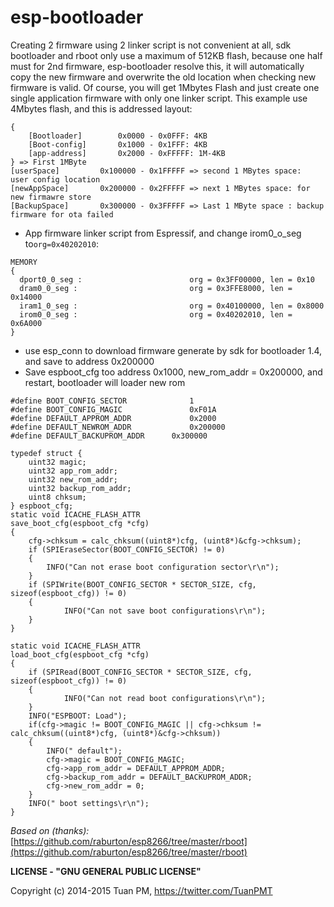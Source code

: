 **esp-bootloader**
==========
Creating 2 firmware using 2 linker script is not convenient at all, sdk bootloader and rboot only use a maximum of 512KB flash, because one half must for 2nd firmware, esp-bootloader resolve this, it will automatically copy the new firmware and overwrite the old location when checking new firmware is valid. Of course, you will get 1Mbytes Flash and just create one single application firmware with only one linker script.
This example use 4Mbytes flash, and this is addressed layout:

```
{	
	[Bootloader] 		0x0000 - 0x0FFF: 4KB
	[Boot-config]		0x1000 - 0x1FFF: 4KB
	[app-address] 		0x2000 - 0xFFFFF: 1M-4KB
} => First 1MByte
[userSpace]			0x100000 - 0x1FFFFF => second 1 MBytes space:  user config location
[newAppSpace]		0x200000 - 0x2FFFFF => next 1 MBytes space: for new firmawre store
[BackupSpace]		0x300000 - 0x3FFFFF => Last 1 MByte space : backup firmware for ota failed
```

- App firmware linker script from Espressif, and change irom0_o_seg to`org=0x40202010`:
```
MEMORY
{
  dport0_0_seg :                        org = 0x3FF00000, len = 0x10
  dram0_0_seg :                         org = 0x3FFE8000, len = 0x14000
  iram1_0_seg :                         org = 0x40100000, len = 0x8000
  irom0_0_seg :                         org = 0x40202010, len = 0x6A000
}
```
- use esp_conn to download firmware generate by sdk for bootloader 1.4, and save to address 0x200000
- Save espboot_cfg too address 0x1000, new_rom_addr = 0x200000, and restart, bootloader will loader new rom
```
#define BOOT_CONFIG_SECTOR 				1
#define BOOT_CONFIG_MAGIC 				0xF01A
#define DEFAULT_APPROM_ADDR				0x2000
#define DEFAULT_NEWROM_ADDR				0x200000
#define DEFAULT_BACKUPROM_ADDR 		0x300000

typedef struct {
	uint32 magic;
	uint32 app_rom_addr;
	uint32 new_rom_addr;
	uint32 backup_rom_addr;
	uint8 chksum;
} espboot_cfg;
static void ICACHE_FLASH_ATTR
save_boot_cfg(espboot_cfg *cfg)
{
	cfg->chksum = calc_chksum((uint8*)cfg, (uint8*)&cfg->chksum);
	if (SPIEraseSector(BOOT_CONFIG_SECTOR) != 0)
	{
		INFO("Can not erase boot configuration sector\r\n");
	}
	if (SPIWrite(BOOT_CONFIG_SECTOR * SECTOR_SIZE, cfg, sizeof(espboot_cfg)) != 0)
	{
			INFO("Can not save boot configurations\r\n");
	}
}

static void ICACHE_FLASH_ATTR
load_boot_cfg(espboot_cfg *cfg)
{
	if (SPIRead(BOOT_CONFIG_SECTOR * SECTOR_SIZE, cfg, sizeof(espboot_cfg)) != 0)
	{
			INFO("Can not read boot configurations\r\n");
	}
	INFO("ESPBOOT: Load");
	if(cfg->magic != BOOT_CONFIG_MAGIC || cfg->chksum != calc_chksum((uint8*)cfg, (uint8*)&cfg->chksum))
	{
		INFO(" default");
		cfg->magic = BOOT_CONFIG_MAGIC;
		cfg->app_rom_addr = DEFAULT_APPROM_ADDR;
		cfg->backup_rom_addr = DEFAULT_BACKUPROM_ADDR;
		cfg->new_rom_addr = 0;
	}
	INFO(" boot settings\r\n");
}

```

 
*Based on (thanks):* [https://github.com/raburton/esp8266/tree/master/rboot](https://github.com/raburton/esp8266/tree/master/rboot)


**LICENSE - "GNU GENERAL PUBLIC LICENSE"**

Copyright (c) 2014-2015 Tuan PM, https://twitter.com/TuanPMT
